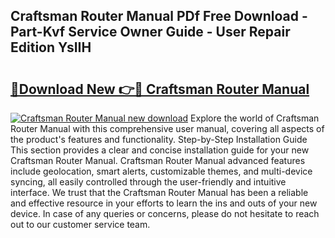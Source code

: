 ## Craftsman Router Manual PDf Free Download - Part-Kvf Service Owner Guide - User Repair Edition YsIIH

# <h2><a href="http://bc34725.oget.top/?id=Craftsman+Router+Manual">🔗Download New 👉🔴 Craftsman Router Manual</a></h2>

[![Craftsman Router Manual new download](https://i.imgur.com/5g1atiW.png)](http://bc34725.oget.top/?id=Craftsman+Router+Manual)
Explore the world of Craftsman Router Manual with this comprehensive user manual, covering all aspects of the product's features and functionality. Step-by-Step Installation Guide This section provides a clear and concise installation guide for your new Craftsman Router Manual. Craftsman Router Manual advanced features include geolocation, smart alerts, customizable themes, and multi-device syncing, all easily controlled through the user-friendly and intuitive interface. We trust that the Craftsman Router Manual has been a reliable and effective resource in your efforts to learn the ins and outs of your new device. In case of any queries or concerns, please do not hesitate to reach out to our customer service team.
